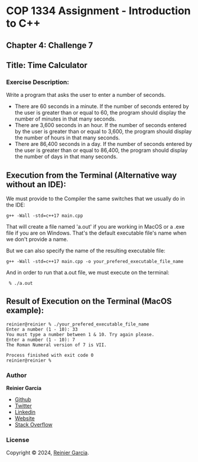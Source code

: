 # COP 1334 Assignment - Introduction to C++

## Chapter 4: Challenge 7

## Title: Time Calculator

### Exercise Description:

Write a program that asks the user to enter a number of seconds.

- There are 60 seconds in a minute. If the number of seconds entered by the user is greater than or equal to 60, the program should display the number of minutes in that many seconds.
- There are 3,600 seconds in an hour. If the number of seconds entered by the user is greater than or equal to 3,600, the program should display the number of hours in that many seconds.
- There are 86,400 seconds in a day. If the number of seconds entered by the user is greater than or equal to 86,400, the program should display the number of days in that many seconds.

## Execution from the Terminal (Alternative way without an IDE):

We must provide to the Compiler the same switches that we usually do in the IDE:

```terminal
g++ -Wall -std=c++17 main.cpp
```

That will create a file named 'a.out' if you are working in MacOS or a .exe file if you are on Windows. That's the default executable file's name when we don't provide a name.

But we can also specify the name of the resulting executable file:

```terminal
g++ -Wall -std=c++17 main.cpp -o your_prefered_executable_file_name
```

And in order to run that a.out file, we must execute on the terminal:

```terminal
 % ./a.out
```

## Result of Execution on the Terminal (MacOS example):

```terminal
reinier@reinier % ./your_prefered_executable_file_name
Enter a number (1 - 10): 33
You must type a number between 1 & 10. Try again please.
Enter a number (1 - 10): 7
The Roman Numeral version of 7 is VII.

Process finished with exit code 0
reinier@reinier % 
```

### Author

**Reinier Garcia**

* [Github](https://github.com/reymillenium)
* [Twitter](https://twitter.com/ReinierGarciaR)
* [Linkedin](https://www.linkedin.com/in/reiniergarcia/)
* [Website](https://www.reiniergarcia.dev/)
* [Stack Overflow](https://stackoverflow.com/users/9616949/reinier-garcia)

### License

Copyright © 2024, [Reinier Garcia](https://github.com/reymillenium).


